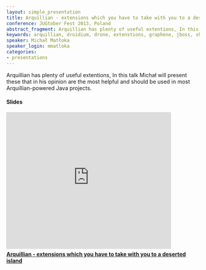 ```yaml
---
layout: simple_presentation
title: Arquillian - extensions which you have to take with you to a deserted island
conference: JUGtober Fest 2013, Poland
abstract_fragment: Arquillian has plenty of useful extentions, In this talk Michał will present these that in his opinion are most helpful and should be used in most Arquillian-powered Java projects.
keywords: arquillian, droidium, drone, extenstions, graphene, jboss, shrinkwrap, warp
speaker: Michał Matłoka
speaker_login: mmatloka
categories:
- presentations
---
```


Arquillian has plenty of useful extentions, In this talk Michał will present these that in his opinion are
the most helpful and should be used in most Arquillian-powered Java projects.

<h4>Slides</h4>
<iframe src="https://www.slideshare.net/slideshow/embed_code/29589603?rel=0" width="427" height="356" frameborder="0" marginwidth="0" marginheight="0" scrolling="no" style="border:1px solid #CCC;border-width:1px 1px 0;margin-bottom:5px" allowfullscreen> </iframe> <div style="margin-bottom:5px"> <strong> <a href="https://www.slideshare.net/SoftwareMill/arquillianextensions" title="Arquillian - extensions which you have to take with you to a deserted island" target="_blank">Arquillian - extensions which you have to take with you to a deserted island</a> </strong></div>